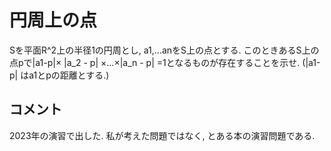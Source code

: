 # 円周上の点

Sを平面R^2上の半径1の円周とし, a1,...anをS上の点とする.
このときあるS上の点pで|a1-p|× |a_2 - p| ×...×|a_n - p| =1となるものが存在することを示せ. 
(|a1-p| はa1とpの距離とする.)


## コメント
2023年の演習で出した. 私が考えた問題ではなく, とある本の演習問題である.

